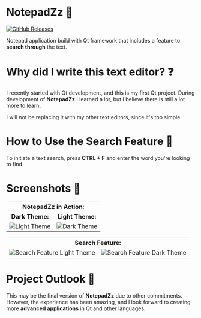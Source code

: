# NotepadZz 📖
[![GitHub Releases](https://img.shields.io/github/downloads/rattle99/QtNotepad/v1.0/total.svg)](https://github.com/Maercel/NotepadZz/releases/tag/1.0.0)

Notepad application build with Qt framework that includes a feature to **search through** the text.

# Why did I write this text editor? ❓
I recently started with Qt development, and this is my first Qt project. 
During development of **NotepadZz** I learned a lot, but I believe there is still a lot more to learn. 

I will not be replacing it with my other text editors, since it's too simple. 

# How to Use the Search Feature 🔎
To initiate a text search, press **CTRL + F** and enter the word you're looking to find.

# Screenshots 📸
<table>
  <tr> 
    <td align="center" colspan="2"><strong>NotepadZz in Action:</strong></td>
  </tr>
  <tr> 
    <td align="center"><strong>Dark Theme:</strong></td>
    <td align="center"><strong>Light Theme:</strong></td>
  </tr>
  <tr>
    <td><img src="https://github.com/Maercel/NotepadZz/assets/71663681/2dc437ec-52cb-4ff3-9904-be1d6ba633e0" alt="Light Theme" style="max-width: 100%;"></td>
    <td><img src="https://github.com/Maercel/NotepadZz/assets/71663681/de191c16-8c16-4e2a-965f-6d77fcdbc5b8" alt="Dark Theme" style="max-width: 100%;"></td>
  </tr>
</table>
      
<table>
  <tr>
    <td align="center" colspan="2"><strong>Search Feature:</strong></td>
  </tr>
  <tr>
    <td><img src="https://github.com/Maercel/NotepadZz/assets/71663681/4aad4b90-acd8-48e3-8c79-0f8c6fc092a3" alt="Search Feature Light Theme" style="max-width: 100%;"></td>
    <td><img src="https://github.com/Maercel/NotepadZz/assets/71663681/564dc8ad-2d6c-4c56-a765-d1ac17e39ae0" alt="Search Feature Dark Theme" style="max-width: 100%;"></td>
  </tr>
</table>

# Project Outlook 🔭
This may be the final version of **NotepadZz** due to other commitments. However, the experience has been amazing, and I look forward to creating more **advanced applications** in Qt and other languages.
